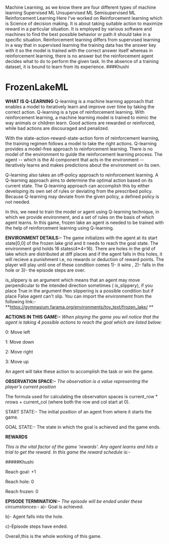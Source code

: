 
Machine Learning, as we know there are four different types of machine learning 
Supervised ML
Unsupervised ML
Semisupervised ML
Reinforcement Learning
Here I've worked on Reinforcement learning which is Science of decision making. It is about taking suitable action to maximize reward in a particular situation. 
It is employed by various software and machines to find the best possible behavior or path it should take in a specific situation. 
Reinforcement learning differs from supervised learning in a way that in supervised learning the training data has the answer key with it so the model is trained with the correct answer itself whereas in reinforcement learning, there is no answer but the reinforcement agent decides what to do to perform the given task. 
In the absence of a training dataset, it is bound to learn from its experience. ###Khushi
# FrozenLakeML
**WHAT IS Q-LEARNING**
Q-learning is a machine learning approach that enables a model to iteratively learn and improve over time by taking the correct action. Q-learning is a type of reinforcement learning. With reinforcement learning, a machine learning model is trained to mimic the way animals or children learn. Good actions are rewarded or reinforced, while bad actions are discouraged and penalized.

With the state-action-reward-state-action form of reinforcement learning, the training regimen follows a model to take the right actions. Q-learning provides a model-free approach to reinforcement learning. There is no model of the environment to guide the reinforcement learning process. The agent -- which is the AI component that acts in the environment -- iteratively learns and makes predictions about the environment on its own.

Q-learning also takes an off-policy approach to reinforcement learning. A Q-learning approach aims to determine the optimal action based on its current state. The Q-learning approach can accomplish this by either developing its own set of rules or deviating from the prescribed policy. Because Q-learning may deviate from the given policy, a defined policy is not needed.

In this, we need to train the model or agent using Q-learning technique, in which we provide environment, and a set of rules on the basis of which agent learns. In this game, frozen lake an agent is needed to be trained with the help of reinforcement learning using Q-learning.

**ENVIRONMENT DETAILS:-**
The game initializes with the agent at its start state[0,0] of the frozen lake grid and it needs to reach the goal state. The environment grid holds 16 states(4*4=16). There are holes in the grid of lake which are distributed at diff places and if the agent falls in this holes, it will recieve a punishment i.e, no rewards or deduction of reward points. The player will play until one of these condition comes 1)- it wins , 2)- falls in the hole or 3)- the episode steps are over.

is_slippery is an argument which means that an agent may move perpendicular to the intended direction sometimes ( is_slippery), if you place True in the argument then slippering is a possible condition but if place False agent can't slip. You can import the environmemt from the following link:-**https://gymnasium.farama.org/environments/toy_text/frozen_lake/ **

**ACTIONS IN THIS GAME:-**
_When playing the game you wil notice that the agent is taking 4 possible actions to reach the goal which are listed below:_

0: Move left

1: Move down

2: Move right

3: Move up

An agent will take these action to accomplish the task or win the game.

**OBSERVATION SPACE:-**
_The observation is a value representing the player’s current position_

The formula used for calculating the observation spaces is current_row * nrows + current_col (where both the row and col start at 0).

START STATE:- The initial position of an agent from where it starts the game.

GOAL STATE:- The state in which the goal is achieved and the game ends.

**REWARDS**

_This is the vital factor of the game 'rewards'. Any agent learns and hits a trial to get the reward. In this game the reward schedule is:-_

#####Khushi

Reach goal: +1

Reach hole: 0

Reach frozen: 0

**EPISODE TERMINATION:-**
_The episode will be ended under these circumstances:-_
a)- Goal is achieved.

b)- Agent falls into the hole.

c)-Episode steps have ended.

Overall,this is the whole working of this game.

